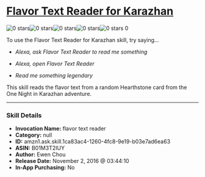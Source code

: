 # [Flavor Text Reader for Karazhan](http://alexa.amazon.com/#skills/amzn1.ask.skill.1ca83ac4-1260-4fc8-9e19-b03e7ad6ea63)
![0 stars](../../images/ic_star_border_black_18dp_1x.png)![0 stars](../../images/ic_star_border_black_18dp_1x.png)![0 stars](../../images/ic_star_border_black_18dp_1x.png)![0 stars](../../images/ic_star_border_black_18dp_1x.png)![0 stars](../../images/ic_star_border_black_18dp_1x.png) 0

To use the Flavor Text Reader for Karazhan skill, try saying...

* *Alexa, ask Flavor Text Reader to read me something*

* *Alexa, open Flavor Text Reader*

* *Read me something legendary*

This skill reads the flavor text from a random Hearthstone card from the One Night in Karazhan adventure.

***

### Skill Details

* **Invocation Name:** flavor text reader
* **Category:** null
* **ID:** amzn1.ask.skill.1ca83ac4-1260-4fc8-9e19-b03e7ad6ea63
* **ASIN:** B01M3T2IUY
* **Author:** Ewen Chou
* **Release Date:** November 2, 2016 @ 03:44:10
* **In-App Purchasing:** No
